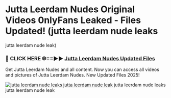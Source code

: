 # Jutta Leerdam Nudes Original Videos 0nlyFans Leaked - Files Updated! (jutta leerdam nude leaks<br>
jutta leerdam nude leak)

<h3>🔴 CLICK HERE 🌐==►► <a href="https://tinyurl.com/2p9ay9w9" rel="nofollow">Jutta Leerdam Nudes Updated Files</a></h3>

Get Jutta Leerdam Nudes and all content. Now you can access all videos and pictures of Jutta Leerdam Nudes. New Updated Files 2025!

[![jutta leerdam nude leaks<br>
jutta leerdam nude leak](https://i.imgur.com/KQgVmj3.gif)](https://tinyurl.com/2p9ay9w9)
jutta leerdam nude leaks<br>
jutta leerdam nude leak